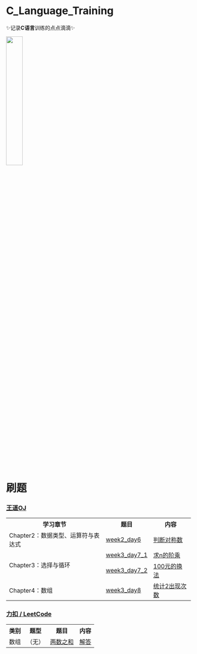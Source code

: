 # C_Language_Training

✨记录**C语言**训练的点点滴滴✨

<img src="https://gimg2.baidu.com/image_search/src=http%3A%2F%2Fpic4.zhimg.com%2Fv2-410e3a519103c59934daff1a1f1dcc57_180x120.jpg&refer=http%3A%2F%2Fpic4.zhimg.com&app=2002&size=f9999,10000&q=a80&n=0&g=0n&fmt=auto?sec=1652924850&t=107615f4bd8c4254ad1f8be5a3065ad0#pic_center" width="30%"></img>

# 刷题

### [王道OJ](http://oj.lgwenda.com/)

<table>
	<tr> 
			<th>学习章节</th>
			<th>题目</th>
			<th>内容</th>
	</tr>
	<tr> 
			<td>Chapter2：数据类型、运算符与表达式</td>
			<td><a href="http://oj.lgwenda.com/problem/6" target="_blank">week2_day6</a></td>
			<td><a href="https://github.com/YJSPEAKING/C_Language_Training/blob/main/WangDao_OJ/Chapter2/symmetry_number.c" target="_blank">判断对称数</a></td>
	</tr>
	<tr>
			<td rowspan="2">Chapter3：选择与循环</td>
			<td><a href="http://oj.lgwenda.com/problem/7" target="_blank">week3_day7_1</a></td>
			<td><a href="https://github.com/YJSPEAKING/C_Language_Training/blob/main/WangDao_OJ/Chapter2/factorial.c" target="_blank">求n的阶乘</a></td>
	</tr>
	<tr>
			<td><a href="http://oj.lgwenda.com/problem/8" target="_blank">week3_day7_2</a></td>
			<td><a href="https://github.com/YJSPEAKING/C_Language_Training/blob/main/WangDao_OJ/Chapter3/cash_for_cash.c" target="_blank">100元的换法</a></td>
	</tr>
	<tr>
			<td rowspan="2">Chapter4：数组</td>
			<td><a href="http://oj.lgwenda.com/problem/9" target="_blank">week3_day8</a></td>
			<td><a href="https://github.com/YJSPEAKING/C_Language_Training/blob/main/WangDao_OJ/Chapter3/quantity_of_2.c" target="_blank">统计2出现次数</a></td>
	</tr>
</table>


###  [力扣 / LeetCode](https://leetcode-cn.com/problemset/all/)

<table>
	<tr> 
			<th>类别</th>
			<th>题型</th>
			<th>题目</th>
			<th>内容</th>
	</tr>
	<tr> 
			<td>数组</td>
			<td>（无）</td>
			<td><a href="https://leetcode-cn.com/problems/two-sum/" target="_blank">两数之和</a></td>
			<td><a href="https://github.com/YJSPEAKING/C_Language_Training/blob/main/LeetCode/Array/0001_Two_Sum.c" target="_blank">解答</a></td>
	</tr>
	
</table>
